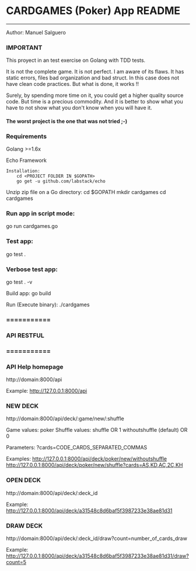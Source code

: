 
# CARDGAMES (Poker) App README
----------------------------

Author: Manuel Salguero

### IMPORTANT
This proyect in an test exercise on Golang with TDD tests.

It is not the complete game. It is not perfect. I am aware of its flaws. It has static errors, files bad organization and bad struct. In this case does not have clean code practices. But what is done, it works !!

Surely, by spending more time on it, you could get a higher quality source code. But time is a precious commodity. And it is better to show what you have to not show what you don't know when you will have it.

#### The worst project is the one that was not tried ;-)

### Requirements

Golang >=1.6x

Echo Framework

    Installation:
        cd <PROJECT FOLDER IN $GOPATH>
        go get -u github.com/labstack/echo

Unzip zip file on a Go directory:
cd $GOPATH
mkdir cardgames
cd cardgames

### Run app in script mode:
go run cardgames.go

### Test app:
go test .

### Verbose test app:
go test . -v

Build app:
go build

Run (Execute binary):
./cardgames

### ===========
### API RESTFUL
### ===========

### API Help homepage
http://domain:8000/api

Example:
http://127.0.0.1:8000/api

### NEW DECK

http://domain:8000/api/deck/:game/new/:shuffle

Game values:
poker
Shuffle values:
shuffle OR 1
withoutshuffle (default) OR 0

Parameters:
?cards=CODE_CARDS_SEPARATED_COMMAS

Examples:
http://127.0.0.1:8000/api/deck/poker/new/withoutshuffle
http://127.0.0.1:8000/api/deck/poker/new/shuffle?cards=AS,KD,AC,2C,KH

### OPEN DECK

http://domain:8000/api/deck/:deck_id

Example:
http://127.0.0.1:8000/api/deck/a31548c8d6baf5f3987233e38ae81d31


### DRAW DECK

http://domain:8000/api/deck/:deck_id/draw?count=number_of_cards_draw

Example:
http://127.0.0.1:8000/api/deck/a31548c8d6baf5f3987233e38ae81d31/draw?count=5

